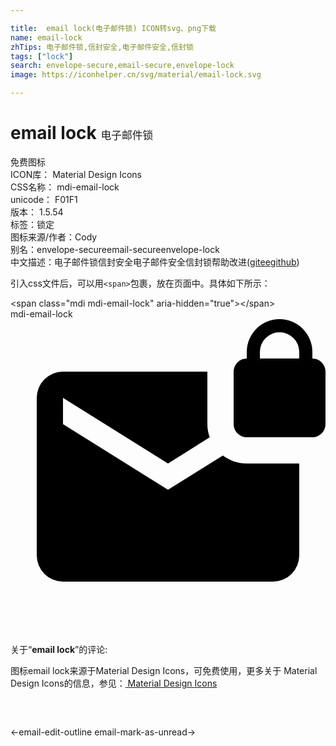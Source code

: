 ```yaml
---

title:  email lock(电子邮件锁) ICON转svg、png下载
name: email-lock
zhTips: 电子邮件锁,信封安全,电子邮件安全,信封锁
tags: ["lock"]
search: envelope-secure,email-secure,envelope-lock
image: https://iconhelper.cn/svg/material/email-lock.svg

---
```


# email lock  <small style="font-size: 60%;font-weight: 100">电子邮件锁</small>


<div class="detail-page">
<p>
<span><span class="badge-success badge">免费图标</span> </span>
<br/>
<span>
ICON库：
<span class="badge-secondary badge">Material Design Icons</span> 
</span>
<br/>
<span>
CSS名称：
<span class="badge-secondary badge">mdi-email-lock</span> 
</span>
<br/>
<span>
unicode：
<span class="badge-secondary badge">F01F1</span> 
<copy-btn content='F01F1' btn-title=""></copy-btn>
<copy-btn :content='String.fromCodePoint(parseInt("F01F1", 16))' btn-title="复制U"></copy-btn>
</span>
<br/>
<span>
版本：
<span class="badge-secondary badge">1.5.54</span> 
</span><br/><span>标签：<span class="badge-light badge"><router-link to="/tags/lock.html">锁定</router-link></span></span>
<br/>
<span>图标来源/作者：<span class="badge-light badge">Cody</span></span> 
<br/>
<span>别名：<span class="badge-light badge">envelope-secure</span><span class="badge-light badge">email-secure</span><span class="badge-light badge">envelope-lock</span></span><br/><span class="zh-detail">中文描述：<span class="badge-primary badge">电子邮件锁</span><span class="badge-primary badge">信封安全</span><span class="badge-primary badge">电子邮件安全</span><span class="badge-primary badge">信封锁</span><span class="help-link"><span>帮助改进</span>(<a href="https://gitee.com/liuwave/icon-helper/edit/master/json/material/email-lock.json" target="_blank" rel="noopener noreferrer">gitee</a><a href="https://github.com/liuwave/icon-helper/edit/master/json/material/email-lock.json" target="_blank" rel="noopener noreferrer">github</a></span>)</span><br/>
</p>
</div>
<div class="alert alert-dark">
  <i class="mdi mdi-email-lock mdi-48px"></i>
  <i class="mdi mdi-email-lock mdi-36px"></i>
  <i class="mdi mdi-email-lock mdi-24px"></i>
  <i class="mdi mdi-email-lock mdi-18px"></i>
</div>
<div>
  <p>引入css文件后，可以用<code>&lt;span&gt;</code>包裹，放在页面中。具体如下所示：    
  </p>
  <div class="alert alert-primary" style="font-size: 14px">
    &lt;span class="mdi mdi-email-lock" aria-hidden="true"&gt;&lt;/span&gt;
    <copy-btn content='<span class="mdi mdi-email-lock" aria-hidden="true"></span>'></copy-btn>
  </div>
  <div class="alert alert-secondary">
    <i class="mdi mdi-email-lock"
    style="font-size: 24px"
    aria-hidden="true"></i> mdi-email-lock
    <copy-btn content="mdi-email-lock" btn-title="复制图标名称"></copy-btn>
  </div>
</div>
<div id="svg" class="svg-wrap">
<svg xmlns="http://www.w3.org/2000/svg" viewBox="0 0 24 24"><path d="M20.5,0A2.5,2.5 0 0,1 23,2.5V3A1,1 0 0,1 24,4V8A1,1 0 0,1 23,9H18A1,1 0 0,1 17,8V4A1,1 0 0,1 18,3V2.5A2.5,2.5 0 0,1 20.5,0M12,11L4,6V8L12,13L16.18,10.39C16.69,10.77 17.32,11 18,11H22V18A2,2 0 0,1 20,20H4A2,2 0 0,1 2,18V6A2,2 0 0,1 4,4H15V8C15,8.36 15.06,8.7 15.18,9L12,11M20.5,1A1.5,1.5 0 0,0 19,2.5V3H22V2.5A1.5,1.5 0 0,0 20.5,1Z" /></svg>
</div>
<detail full-name='mdi-email-lock'></detail>
<div class="icon-detail__container">
<p>关于“<b>email lock</b>”的评论:</p>
</div>
<Vssue title="关于“email lock”的评论" />    
<div><p>图标email lock来源于Material Design Icons，可免费使用，更多关于 Material Design Icons的信息，参见：<a target="_blank" href="https://iconhelper.cn/material.html"> Material Design Icons</a>
</p></div>

<div style="padding:2rem 0 " class="page-nav"><p class="inner"><span class="prev">←<router-link to="/icon/email-edit-outline.html">email-edit-outline</router-link></span> <span class="next"><router-link to="/icon/email-mark-as-unread.html">email-mark-as-unread</router-link>→</span></p></div>

